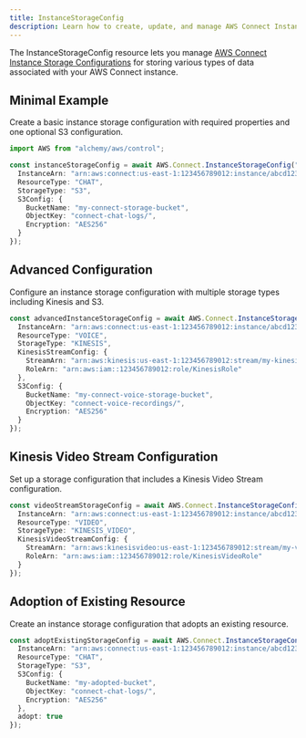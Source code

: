 ```yaml
---
title: InstanceStorageConfig
description: Learn how to create, update, and manage AWS Connect InstanceStorageConfigs using Alchemy Cloud Control.
---
```


The InstanceStorageConfig resource lets you manage [AWS Connect Instance Storage Configurations](https://docs.aws.amazon.com/connect/latest/userguide/) for storing various types of data associated with your AWS Connect instance.

## Minimal Example

Create a basic instance storage configuration with required properties and one optional S3 configuration.

```ts
import AWS from "alchemy/aws/control";

const instanceStorageConfig = await AWS.Connect.InstanceStorageConfig("basicInstanceStorageConfig", {
  InstanceArn: "arn:aws:connect:us-east-1:123456789012:instance/abcd1234-12ab-34cd-56ef-1234567890ab",
  ResourceType: "CHAT",
  StorageType: "S3",
  S3Config: {
    BucketName: "my-connect-storage-bucket",
    ObjectKey: "connect-chat-logs/",
    Encryption: "AES256"
  }
});
```

## Advanced Configuration

Configure an instance storage configuration with multiple storage types including Kinesis and S3.

```ts
const advancedInstanceStorageConfig = await AWS.Connect.InstanceStorageConfig("advancedInstanceStorageConfig", {
  InstanceArn: "arn:aws:connect:us-east-1:123456789012:instance/abcd1234-12ab-34cd-56ef-1234567890ab",
  ResourceType: "VOICE",
  StorageType: "KINESIS",
  KinesisStreamConfig: {
    StreamArn: "arn:aws:kinesis:us-east-1:123456789012:stream/my-kinesis-stream",
    RoleArn: "arn:aws:iam::123456789012:role/KinesisRole"
  },
  S3Config: {
    BucketName: "my-connect-voice-storage-bucket",
    ObjectKey: "connect-voice-recordings/",
    Encryption: "AES256"
  }
});
```

## Kinesis Video Stream Configuration

Set up a storage configuration that includes a Kinesis Video Stream configuration.

```ts
const videoStreamStorageConfig = await AWS.Connect.InstanceStorageConfig("videoStreamStorageConfig", {
  InstanceArn: "arn:aws:connect:us-east-1:123456789012:instance/abcd1234-12ab-34cd-56ef-1234567890ab",
  ResourceType: "VIDEO",
  StorageType: "KINESIS_VIDEO",
  KinesisVideoStreamConfig: {
    StreamArn: "arn:aws:kinesisvideo:us-east-1:123456789012:stream/my-video-stream",
    RoleArn: "arn:aws:iam::123456789012:role/KinesisVideoRole"
  }
});
```

## Adoption of Existing Resource

Create an instance storage configuration that adopts an existing resource.

```ts
const adoptExistingStorageConfig = await AWS.Connect.InstanceStorageConfig("adoptExistingStorageConfig", {
  InstanceArn: "arn:aws:connect:us-east-1:123456789012:instance/abcd1234-12ab-34cd-56ef-1234567890ab",
  ResourceType: "CHAT",
  StorageType: "S3",
  S3Config: {
    BucketName: "my-adopted-bucket",
    ObjectKey: "connect-chat-logs/",
    Encryption: "AES256"
  },
  adopt: true
});
```